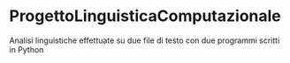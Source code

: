 # ProgettoLinguisticaComputazionale
Analisi linguistiche effettuate su due file di testo con due programmi scritti in Python
